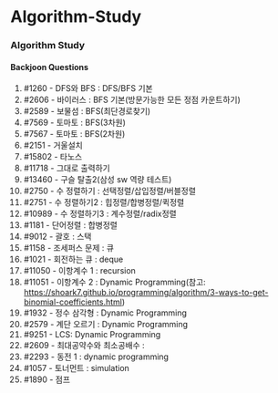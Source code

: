 # Algorithm-Study
### Algorithm Study

#### Backjoon Questions
1. \#1260 - DFS와 BFS : DFS/BFS 기본
2. \#2606 - 바이러스 : BFS 기본(방문가능한 모든 정점 카운트하기)
3. \#2589 - 보물섬 : BFS(최단경로찾기)
4. \#7569 - 토마토 : BFS(3차원)
5. \#7567 - 토마토 : BFS(2차원)
6. \#2151 - 거울설치
7. \#15802 - 타노스
8. \#11718 - 그대로 출력하기
9. \#13460 - 구슬 탈출2(삼성 sw 역량 테스트)
10. \#2750 - 수 정렬하기 : 선택정렬/삽입정렬/버블정렬
11. \#2751 - 수 정렬하기2 : 힙정렬/합병정렬/퀵정렬
12. \#10989 - 수 정렬하기3 : 계수정렬/radix정렬
13. \#1181 - 단어정렬 : 합병정렬
14. \#9012 - 괄호 : 스택
15. \#1158 - 조세퍼스 문제 : 큐
16. \#1021 - 회전하는 큐 : deque
17. \#11050 - 이항계수 1 : recursion
18. \#11051 - 이항계수 2 : Dynamic Programming(참고: https://shoark7.github.io/programming/algorithm/3-ways-to-get-binomial-coefficients.html)
19. \#1932 - 정수 삼각형 : Dynamic Programming
20. \#2579 - 계단 오르기 : Dynamic Programming
21. \#9251 -  LCS: Dynamic Programming
22. \#2609 - 최대공약수와 최소공배수 : 
23. \#2293 - 동전 1 : dynamic programming
24. \#1057 - 토너먼트 : simulation
25. \#1890 - 점프